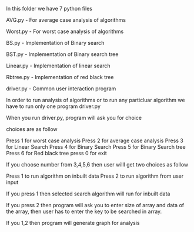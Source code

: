 In this folder we have 7 python files 


AVG.py - For average case analysis of algorithms 

Worst.py - For worst case analysis of algorithms 

BS.py - Implementation of Binary search 

BST.py - Implementation of Binary search tree 

Linear.py - Implementation of linear search 

Rbtree.py - Implementation of red black tree 

driver.py - Common user interaction program 



In order to run analysis of algorithms or to run any particluar algorithm we have to run only one program driver.py 

When you run driver.py, program will ask you for choice 

choices are as follow 

Press 1 for worst case analysis
Press 2 for average case analysis
Press 3 for Linear Search
Press 4 for Binary Search
Press 5 for Binary Search tree
Press 6 for Red black tree
press 0 for exit



If you choose number from 3,4,5,6 then user willl get two choices as follow 

Press 1 to run algorithm on inbuilt data
Press 2 to run algorithm from user input

If you press 1 then selected search algorithm will run for inbuilt data 

If you press 2 then program will ask you to enter size of array and data of the array, then user has to enter the key to be searched in array.


If you 1,2 then program will generate graph for analysis 

